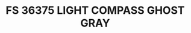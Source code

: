 ---
layout: product
title: "FS 36375 LIGHT COMPASS GHOST GRAY"
price: "300" 
desc: "Akrilna boja 17mL"
img_path: "/assets/img/A.MIG-0203.webp"
brand: "AMMO"
available: false
special_offer: false
new: false
soon: false
cat: "020000"
subcat: "020100"
subsubcat: "020101"
sifra: "A.MIG-0203"
popular: false
spec: false
---